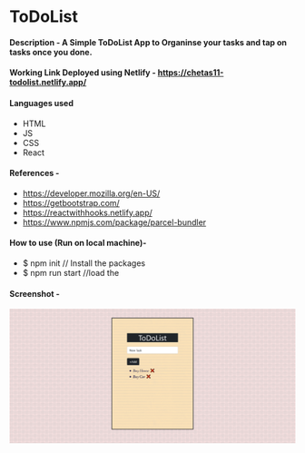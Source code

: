 # ToDoList

#### Description - A Simple ToDoList App to Organinse your tasks and tap on tasks once you done.

#### Working Link Deployed using Netlify - https://chetas11-todolist.netlify.app/

#### Languages used
- HTML
- JS
- CSS
- React

#### References - 
- https://developer.mozilla.org/en-US/
- https://getbootstrap.com/
- https://reactwithhooks.netlify.app/
- https://www.npmjs.com/package/parcel-bundler

#### How to use (Run on local machine)- 
 - $ npm init       // Install the packages
 - $ npm run start  //load the 
 
 #### Screenshot - 

![Screenshot](https://github.com/chetas11/ToDoList/blob/master/Screenshot_2020-12-15%20TODOLIST.png)



